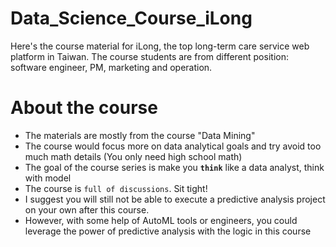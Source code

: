 # Data_Science_Course_iLong

Here's the course material for iLong, the top long-term care service web platform in Taiwan. The course students are from different position:  software engineer, PM, marketing and operation.

# About the course
- The materials are mostly from the course "Data Mining"
- The course would focus more on data analytical goals and try avoid too much math details (You only need high school math)
- The goal of the course series is make you **`think`** like a data analyst, think with model
- The course is `full of discussions`. Sit tight!
- I suggest you will still not be able to execute a predictive analysis project on your own after this course.
- However, with some help of AutoML tools or engineers, you could leverage the power of predictive analysis with the logic in this course
